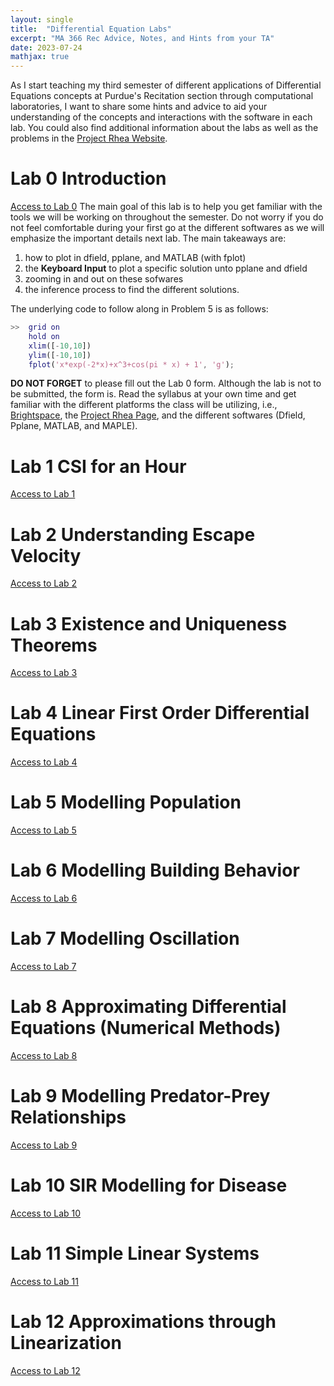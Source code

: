 ```yaml
---
layout: single
title:  "Differential Equation Labs"
excerpt: "MA 366 Rec Advice, Notes, and Hints from your TA"
date: 2023-07-24
mathjax: true
---
```


As I start teaching my third semester of different applications of Differential Equations concepts at Purdue's Recitation section through computational laboratories, I want to share some hints and advice to aid your understanding of the concepts and interactions with the software in each lab. You could also find additional information about the labs as well as the problems in the [Project Rhea Website](https://www.projectrhea.org/rhea/index.php/MA366_Lab).

# Lab 0 Introduction
[Access to Lab 0](https://www.projectrhea.org/rhea/images/a/ae/Lab00_MA366lab.pdf)
The main goal of this lab is to help you get familiar with the tools we will be working on throughout the semester. Do not worry if you do not feel comfortable during your first go at the different softwares as we will emphasize the important details next lab. The main takeaways are:
1. how to plot in dfield, pplane, and MATLAB (with fplot)
2. the __Keyboard Input__ to plot a specific solution unto pplane and dfield
3. zooming in and out on these sofwares
4. the inference process to find the different solutions.

The underlying code to follow along in Problem 5 is as follows:
```matlab
>>  grid on
    hold on
    xlim([-10,10])
    ylim([-10,10])
    fplot('x*exp(-2*x)+x^3+cos(pi * x) + 1', 'g');
```

**DO NOT FORGET** to please fill out the Lab 0 form. Although the lab is not to be submitted, the form is. Read the syllabus at your own time and get familiar with the different platforms the class will be utilizing, i.e., [Brightspace](https://purdue.brightspace.com/d2l/login), the [Project Rhea Page](https://www.projectrhea.org/rhea/index.php/MA366_Lab), and the different softwares (Dfield, Pplane, MATLAB, and MAPLE).

# Lab 1 CSI for an Hour
[Access to Lab 1](https://www.projectrhea.org/rhea/images/9/98/Lab01_MA366lab.pdf)

# Lab 2 Understanding Escape Velocity
[Access to Lab 2](https://www.projectrhea.org/rhea/images/4/4c/Lab02.desc.pdf)

# Lab 3 Existence and Uniqueness Theorems
[Access to Lab 3](https://www.projectrhea.org/rhea/images/5/56/Lab03.desc-2.pdf)

# Lab 4 Linear First Order Differential Equations
[Access to Lab 4](https://www.projectrhea.org/rhea/images/0/05/Lab04.desc.pdf)

# Lab 5 Modelling Population
[Access to Lab 5](https://www.projectrhea.org/rhea/images/8/86/Lab05.desc.pdf)

# Lab 6 Modelling Building Behavior
[Access to Lab 6](https://www.projectrhea.org/rhea/images/5/54/Lab06.desc.pdf)

# Lab 7 Modelling Oscillation
[Access to Lab 7](https://www.projectrhea.org/rhea/images/9/99/Lab07.desc.pdf)

# Lab 8 Approximating Differential Equations (Numerical Methods)
[Access to Lab 8](https://www.projectrhea.org/rhea/images/4/4b/Lab_8_%28with_new_link%29.pdf)

# Lab 9 Modelling Predator-Prey Relationships
[Access to Lab 9](https://www.projectrhea.org/rhea/images/0/0a/Lab09.desc.pdf)

# Lab 10 SIR Modelling for Disease
[Access to Lab 10](https://www.projectrhea.org/rhea/images/e/e2/Lab10.desc.pdf)

# Lab 11 Simple Linear Systems
[Access to Lab 11](https://www.projectrhea.org/rhea/images/7/7d/Lab11.desc.pdf)

# Lab 12 Approximations through Linearization
[Access to Lab 12](https://www.projectrhea.org/rhea/images/6/64/Lab12.desc.pdf)

